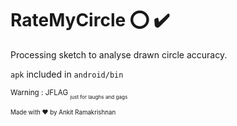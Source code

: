# RateMyCircle :o: :heavy_check_mark:

Processing sketch to analyse drawn circle accuracy.

```apk``` included in ```android/bin```

<sub>Warning : JFLAG <sub><sub>just for laughs and gags</sub></sub></sub>

<sup><sub>Made with ♥️ by Ankit Ramakrishnan</sub></sup>
